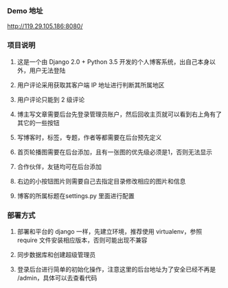 ### Demo 地址
http://119.29.105.186:8080/

### 项目说明
1. 这是一个由 Django 2.0 + Python 3.5 开发的个人博客系统，出自己本身以外，用户无法登陆

2. 用户评论采用获取其客户端 IP 地址进行判断其所属地区

3. 用户评论只能到 2 级评论

4. 博主写文章需要后台先登录管理员账户，然后回收主页就可以看到右上角有了其它的一些按钮

5. 写博客时，标签，专题，作者等都需要在后台预先定义

6. 首页轮播图需要在后台添加，且有一张图的优先级必须是1，否则无法显示

7. 合作伙伴，友链均可在后台添加

8. 右边的小按钮图片则需要自己去指定目录修改相应的图片和信息

9. 博客的所属标题在settings.py 里面进行配置

### 部署方式

1. 部署和平台的 django 一样，先建立环境，推荐使用 virtualenv，参照 require 文件安装相应版本，否则可能出现不兼容

2. 同步数据库和创建超级管理员

3. 登录后台进行简单的初始化操作，注意这里的后台地址为了安全已经不再是 /admin，具体可以去查看代码
